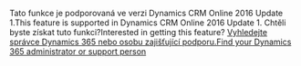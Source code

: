 <span data-ttu-id="eed15-101">Tato funkce je podporovaná ve verzi Dynamics CRM Online 2016 Update 1.</span><span class="sxs-lookup"><span data-stu-id="eed15-101">This feature is supported in Dynamics CRM Online 2016 Update 1.</span></span> <span data-ttu-id="eed15-102">Chtěli byste získat tuto funkci?</span><span class="sxs-lookup"><span data-stu-id="eed15-102">Interested in getting this feature?</span></span> [<span data-ttu-id="eed15-103">Vyhledejte správce Dynamics 365 nebo osobu zajišťující podporu.</span><span class="sxs-lookup"><span data-stu-id="eed15-103">Find your Dynamics 365 administrator or support person</span></span>](../basics/find-administrator-support.md)
